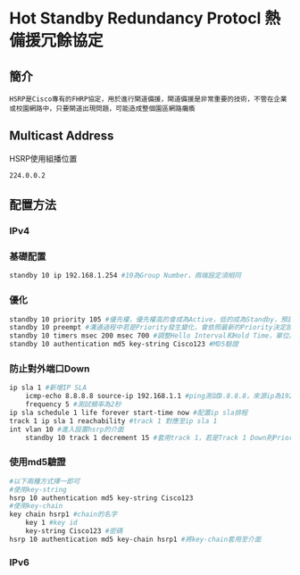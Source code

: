 # Hot Standby Redundancy Protocl 熱備援冗餘協定 #

## 簡介 ##

    HSRP是Cisco專有的FHRP協定，用於進行閘道備援，閘道備援是非常重要的技術，不管在企業或校園網路中，只要閘道出現問題，可能造成整個園區網路癱瘓


## Multicast Address ##

HSRP使用組播位置

    224.0.0.2

## 配置方法 ##

### IPv4 ###

### 基礎配置 ###
```bash
standby 10 ip 192.168.1.254 #10為Group Number，兩端設定須相同
```
### 優化 ###

```bash
standby 10 priority 105 #優先權，優先權高的會成為Active，低的成為Standby，預設為100
standby 10 preempt #溝通過程中若是Priority發生變化，會依照最新的Priority決定設備將扮演Active or Standby 
standby 10 timers msec 200 msec 700 #調整Hello Interval和Hold Time，單位為毫秒，預設Hello Interval為3秒，Hold Time為10秒導致溝通速度慢，可適當調整以增進效能
standby 10 authentication md5 key-string Cisco123 #MD5驗證
```

### 防止對外端口Down ### 
```bash
ip sla 1 #新增IP SLA
    icmp-echo 8.8.8.8 source-ip 192.168.1.1 #ping測試8.8.8.8，來源ip為192.168.1.1
    frequency 5 #測試頻率為2秒
ip sla schedule 1 life forever start-time now #配置ip sla排程
track 1 ip sla 1 reachability #track 1 對應至ip sla 1
int vlan 10 #進入設置hsrp的介面
    standby 10 track 1 decrement 15 #套用track 1，若是Track 1 Down則Priority減15 ，追蹤對外介面，當介面出現問題時會自動將Priority降低，使其他正常的設備扮演Active
```

### 使用md5驗證 ###

```bash
#以下兩種方式擇一即可
#使用key-string
hsrp 10 authentication md5 key-string Cisco123
#使用key-chain
key chain hsrp1 #chain的名字
    key 1 #key id 
    key-string Cisco123 #密碼
hsrp 10 authentication md5 key-chain hsrp1 #將key-chain套用至介面
```

### IPv6 ###

```bash

```